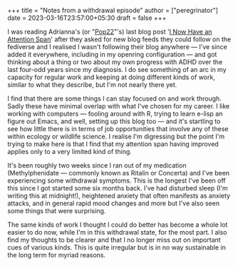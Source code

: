 +++
title = "Notes from a withdrawal episode"
author = ["peregrinator"]
date = 2023-03-16T23:57:00+05:30
draft = false
+++

I was reading Adrianna's (or "[Pop22](https://popagandhi.com/)"'s) last blog post '[I Now Have an
Attention Span](https://popagandhi.com/posts/2023-02-attention-span/)' after they asked for new blog feeds they could follow
on the fediverse and I realised I wasn't following their blog anywhere
— I've since added it everywhere, including in my openring
configuration — and got thinking about a thing or two about my own
progress with ADHD over the last four-odd years since my diagnosis. I
do see something of an arc in my capacity for regular work and keeping
at doing different kinds of work, similar to what they describe, but
I'm not nearly there yet.

I find that there are some things I can stay focused on and work
through. Sadly these have minimal overlap with what I've chosen for my
career. I like working with computers — fooling around with R, trying
to learn e-lisp an figure out Emacs, and well, setting up this blog
too — and it's startling to see how little there is in terms of job
opportunities that involve any of these within ecology or wildlife
science. I realise I'm digressing but the point I'm trying to make
here is that I find that my attention span having improved applies
only to a very limited kind of thing.

It's been roughly two weeks since I ran out of my medication
(Methylphenidate — commonly known as Ritalin or Concerta) and I've
been experiencing some withdrawal symptoms. This is the longest I've
been off this since I got started some six months back. I've had
disturbed sleep (I'm writing this at midnight!), heightened anxiety
that often manifests as anxiety attacks, and in general rapid mood
changes and more but I've also seen some things that were surprising.

The same kinds of work I thought I could do better has become a whole
lot easier to do now, while I'm in this withdrawal state, for the most
part. I also find my thoughts to be clearer and that I no longer miss
out on important cues of various kinds. This is quite irregular but is
in no way sustainable in the long term for myriad reasons.
